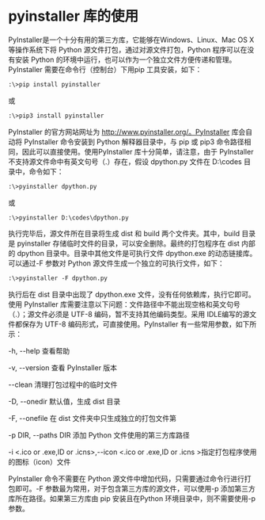 # pyinstaller 库的使用

PyInstaller是一个十分有用的第三方库，它能够在Windows、Linux、Mac OS X 等操作系统下将 Python 源文件打包，通过对源文件打包，Python 程序可以在没有安装 Python 的环境中运行，也可以作为一个独立文件方便传递和管理。PyInstaller 需要在命令行（控制台）下用pip 工具安装，如下：

```html
:\>pip install pyinstaller
```

或

```html
:\>pip3 install pyinstaller
```

PyInstaller 的官方网站网址为 http://www.pyinstaller.org/。PyInstaller 库会自动将 PyInstaller 命令安装到 Python 解释器目录中，与 pip 或 pip3 命令路径相同，因此可以直接使用。使用PyInstaller 库十分简单，请注意，由于 PyInstaller 不支持源文件命中有英文句号（.）存在，假设 dpython.py 文件在 D:\codes 目录中，命令如下：



```html
:\>pyinstaller dpython.py
```

或



```html
:\>pyinstaller D:\codes\dpython.py
```



执行完毕后，源文件所在目录将生成 dist 和 build 两个文件夹。其中，build 目录是 pyinstaller 存储临时文件的目录，可以安全删除。最终的打包程序在 dist 内部的 dpython 目录中。目录中其他文件是可执行文件 dpython.exe 的动态链接库。可以通过-F 参数对 Python 源文件生成一个独立的可执行文件，如下：



```html
:\>pyinstaller -F dpython.py
```



执行后在 dist 目录中出现了 dpython.exe 文件，没有任何依赖库，执行它即可。使用 PyInstaller 库需要注意以下问题：文件路径中不能出现空格和英文句号（.）；源文件必须是 UTF-8 编码，暂不支持其他编码类型。采用 IDLE编写的源文件都保存为 UTF-8 编码形式，可直接使用。PyInstaller 有一些常用参数，如下所示：

-h, --help 查看帮助

-v, --version 查看 PyInstaller 版本

--clean 清理打包过程中的临时文件

-D, --onedir 默认值，生成 dist 目录

-F, --onefile 在 dist 文件夹中只生成独立的打包文件第 

-p DIR, --paths DIR 添加 Python 文件使用的第三方库路径

-i <.ico or .exe,ID or .icns>,--icon <.ico or .exe,ID or .icns >指定打包程序使用的图标（icon）文件

PyInstaller 命令不需要在 Python 源文件中增加代码，只需要通过命令行进行打包即可。-F 参数最为常用，对于包含第三方库的源文件，可以使用-p 添加第三方库所在路径。如果第三方库由 pip 安装且在Python 环境目录中，则不需要使用-p 参数。